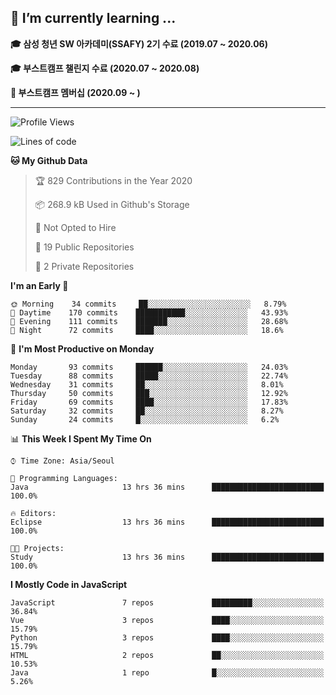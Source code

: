 ## 🌱 I’m currently learning ...

**🎓 삼성 청년 SW 아카데미(SSAFY) 2기 수료 (2019.07 ~ 2020.06)**

**🎓 부스트캠프 챌린지 수료 (2020.07 ~ 2020.08)**

**🏃  부스트캠프 멤버십 (2020.09 ~ )**
 
-----

<!--START_SECTION:waka-->
![Profile Views](http://img.shields.io/badge/Profile%20Views-7-blue)

![Lines of code](https://img.shields.io/badge/From%20Hello%20World%20I%27ve%20Written-34.5%20million%20lines%20of%20code-blue)

**🐱 My Github Data** 

> 🏆 829 Contributions in the Year 2020
 > 
> 📦 268.9 kB Used in Github's Storage 
 > 
> 🚫 Not Opted to Hire
 > 
> 📜 19 Public Repositories
 > 
> 🔑 2 Private Repositories 

**I'm an Early 🐤** 

```text
🌞 Morning    34 commits     ██░░░░░░░░░░░░░░░░░░░░░░░   8.79% 
🌆 Daytime    170 commits    ███████████░░░░░░░░░░░░░░   43.93% 
🌃 Evening    111 commits    ███████░░░░░░░░░░░░░░░░░░   28.68% 
🌙 Night      72 commits     ████░░░░░░░░░░░░░░░░░░░░░   18.6%

```
📅 **I'm Most Productive on Monday** 

```text
Monday       93 commits     ██████░░░░░░░░░░░░░░░░░░░   24.03% 
Tuesday      88 commits     █████░░░░░░░░░░░░░░░░░░░░   22.74% 
Wednesday    31 commits     ██░░░░░░░░░░░░░░░░░░░░░░░   8.01% 
Thursday     50 commits     ███░░░░░░░░░░░░░░░░░░░░░░   12.92% 
Friday       69 commits     ████░░░░░░░░░░░░░░░░░░░░░   17.83% 
Saturday     32 commits     ██░░░░░░░░░░░░░░░░░░░░░░░   8.27% 
Sunday       24 commits     █░░░░░░░░░░░░░░░░░░░░░░░░   6.2%

```


📊 **This Week I Spent My Time On** 

```text
⌚︎ Time Zone: Asia/Seoul

💬 Programming Languages: 
Java                     13 hrs 36 mins      █████████████████████████   100.0%

🔥 Editors: 
Eclipse                  13 hrs 36 mins      █████████████████████████   100.0%

🐱‍💻 Projects: 
Study                    13 hrs 36 mins      █████████████████████████   100.0%

```

**I Mostly Code in JavaScript** 

```text
JavaScript               7 repos             █████████░░░░░░░░░░░░░░░░   36.84% 
Vue                      3 repos             ████░░░░░░░░░░░░░░░░░░░░░   15.79% 
Python                   3 repos             ████░░░░░░░░░░░░░░░░░░░░░   15.79% 
HTML                     2 repos             ██░░░░░░░░░░░░░░░░░░░░░░░   10.53% 
Java                     1 repo              █░░░░░░░░░░░░░░░░░░░░░░░░   5.26%

```



<!--END_SECTION:waka-->
